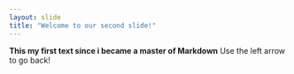 ```yaml
---
layout: slide
title: "Welcome to our second slide!"
---
```

**This my first text since i became a master of Markdown**
Use the left arrow to go back!
